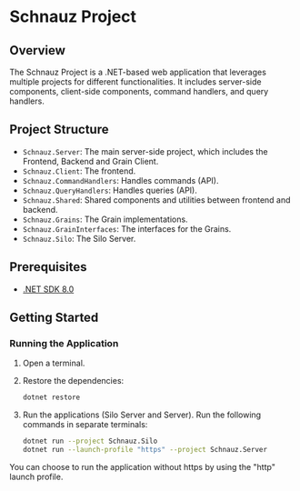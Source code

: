 # Schnauz Project

## Overview

The Schnauz Project is a .NET-based web application that leverages multiple projects for different functionalities. It includes server-side components, client-side components, command handlers, and query handlers.

## Project Structure

- `Schnauz.Server`: The main server-side project, which includes the Frontend, Backend and Grain Client.
- `Schnauz.Client`: The frontend.
- `Schnauz.CommandHandlers`: Handles commands (API).
- `Schnauz.QueryHandlers`: Handles queries (API).
- `Schnauz.Shared`: Shared components and utilities between frontend and backend.
- `Schnauz.Grains`: The Grain implementations.
- `Schnauz.GrainInterfaces`: The interfaces for the Grains.
- `Schnauz.Silo`: The Silo Server.

## Prerequisites

- [.NET SDK 8.0](https://dotnet.microsoft.com/download/dotnet/8.0)

## Getting Started

### Running the Application

1. Open a terminal.
2. Restore the dependencies:

    ```sh
    dotnet restore
    ```

3. Run the applications (Silo Server and Server). Run the following commands in separate terminals:

    ```sh
    dotnet run --project Schnauz.Silo
    dotnet run --launch-profile "https" --project Schnauz.Server
    ```
   
You can choose to run the application without https by using the "http" launch profile.